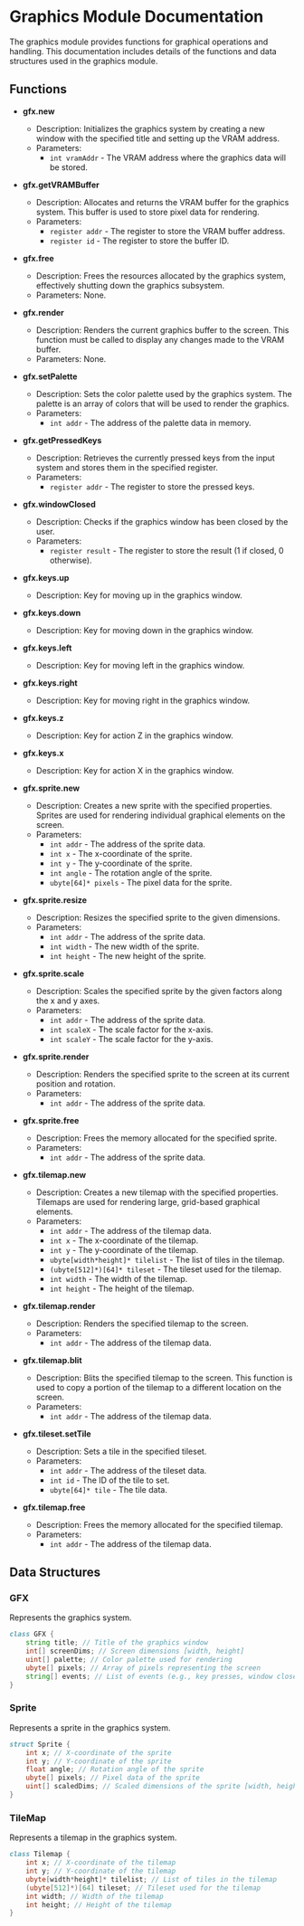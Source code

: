 # Graphics Module Documentation

The graphics module provides functions for graphical operations and handling. This documentation includes details of the functions and data structures used in the graphics module.

## Functions

- **gfx.new**

  - Description: Initializes the graphics system by creating a new window with the specified title and setting up the VRAM address.
  - Parameters:
    - `int vramAddr` - The VRAM address where the graphics data will be stored.

- **gfx.getVRAMBuffer**

  - Description: Allocates and returns the VRAM buffer for the graphics system. This buffer is used to store pixel data for rendering.
  - Parameters:
    - `register addr` - The register to store the VRAM buffer address.
    - `register id` - The register to store the buffer ID.

- **gfx.free**

  - Description: Frees the resources allocated by the graphics system, effectively shutting down the graphics subsystem.
  - Parameters: None.

- **gfx.render**

  - Description: Renders the current graphics buffer to the screen. This function must be called to display any changes made to the VRAM buffer.
  - Parameters: None.

- **gfx.setPalette**

  - Description: Sets the color palette used by the graphics system. The palette is an array of colors that will be used to render the graphics.
  - Parameters:
    - `int addr` - The address of the palette data in memory.

- **gfx.getPressedKeys**

  - Description: Retrieves the currently pressed keys from the input system and stores them in the specified register.
  - Parameters:
    - `register addr` - The register to store the pressed keys.

- **gfx.windowClosed**

  - Description: Checks if the graphics window has been closed by the user.
  - Parameters:
    - `register result` - The register to store the result (1 if closed, 0 otherwise).

- **gfx.keys.up**

  - Description: Key for moving up in the graphics window.

- **gfx.keys.down**

  - Description: Key for moving down in the graphics window.

- **gfx.keys.left**

  - Description: Key for moving left in the graphics window.

- **gfx.keys.right**

  - Description: Key for moving right in the graphics window.

- **gfx.keys.z**

  - Description: Key for action Z in the graphics window.

- **gfx.keys.x**

  - Description: Key for action X in the graphics window.

- **gfx.sprite.new**

  - Description: Creates a new sprite with the specified properties. Sprites are used for rendering individual graphical elements on the screen.
  - Parameters:
    - `int addr` - The address of the sprite data.
    - `int x` - The x-coordinate of the sprite.
    - `int y` - The y-coordinate of the sprite.
    - `int angle` - The rotation angle of the sprite.
    - `ubyte[64]* pixels` - The pixel data for the sprite.

- **gfx.sprite.resize**

  - Description: Resizes the specified sprite to the given dimensions.
  - Parameters:
    - `int addr` - The address of the sprite data.
    - `int width` - The new width of the sprite.
    - `int height` - The new height of the sprite.

- **gfx.sprite.scale**

  - Description: Scales the specified sprite by the given factors along the x and y axes.
  - Parameters:
    - `int addr` - The address of the sprite data.
    - `int scaleX` - The scale factor for the x-axis.
    - `int scaleY` - The scale factor for the y-axis.

- **gfx.sprite.render**

  - Description: Renders the specified sprite to the screen at its current position and rotation.
  - Parameters:
    - `int addr` - The address of the sprite data.

- **gfx.sprite.free**

  - Description: Frees the memory allocated for the specified sprite.
  - Parameters:
    - `int addr` - The address of the sprite data.

- **gfx.tilemap.new**

  - Description: Creates a new tilemap with the specified properties. Tilemaps are used for rendering large, grid-based graphical elements.
  - Parameters:
    - `int addr` - The address of the tilemap data.
    - `int x` - The x-coordinate of the tilemap.
    - `int y` - The y-coordinate of the tilemap.
    - `ubyte[width*height]* tilelist` - The list of tiles in the tilemap.
    - `(ubyte[512]*)[64]* tileset` - The tileset used for the tilemap.
    - `int width` - The width of the tilemap.
    - `int height` - The height of the tilemap.

- **gfx.tilemap.render**

  - Description: Renders the specified tilemap to the screen.
  - Parameters:
    - `int addr` - The address of the tilemap data.

- **gfx.tilemap.blit**

  - Description: Blits the specified tilemap to the screen. This function is used to copy a portion of the tilemap to a different location on the screen.
  - Parameters:
    - `int addr` - The address of the tilemap data.

- **gfx.tileset.setTile**

  - Description: Sets a tile in the specified tileset.
  - Parameters:
    - `int addr` - The address of the tileset data.
    - `int id` - The ID of the tile to set.
    - `ubyte[64]* tile` - The tile data.

- **gfx.tilemap.free**
  - Description: Frees the memory allocated for the specified tilemap.
  - Parameters:
    - `int addr` - The address of the tilemap data.

## Data Structures

### GFX

Represents the graphics system.

```d
class GFX {
    string title; // Title of the graphics window
    int[] screenDims; // Screen dimensions [width, height]
    uint[] palette; // Color palette used for rendering
    ubyte[] pixels; // Array of pixels representing the screen
    string[] events; // List of events (e.g., key presses, window close)
}
```

### Sprite

Represents a sprite in the graphics system.

```d
struct Sprite {
    int x; // X-coordinate of the sprite
    int y; // Y-coordinate of the sprite
    float angle; // Rotation angle of the sprite
    ubyte[] pixels; // Pixel data of the sprite
    uint[] scaledDims; // Scaled dimensions of the sprite [width, height]
}
```

### TileMap

Represents a tilemap in the graphics system.

```d
class Tilemap {
    int x; // X-coordinate of the tilemap
    int y; // Y-coordinate of the tilemap
    ubyte[width*height]* tilelist; // List of tiles in the tilemap
    (ubyte[512]*)[64] tileset; // Tileset used for the tilemap
    int width; // Width of the tilemap
    int height; // Height of the tilemap
}
```


